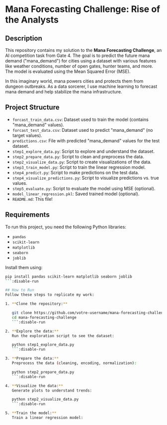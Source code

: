 
# Mana Forecasting Challenge: Rise of the Analysts

## Description
This repository contains my solution to the **Mana Forecasting Challenge**, an AI competition task from Gate 4. The goal is to predict the future mana demand ("mana_demand") for cities using a dataset with various features like weather conditions, number of open gates, hunter teams, and more. The model is evaluated using the Mean Squared Error (MSE).

In this imaginary world, mana powers cities and protects them from dungeon outbreaks. As a data sorcerer, I use machine learning to forecast mana demand and help stabilize the mana infrastructure.

## Project Structure
- `forcast_train_data.csv`: Dataset used to train the model (contains "mana_demand" values).
- `forcast_test_data.csv`: Dataset used to predict "mana_demand" (no target values).
- `predictions.csv`: File with predicted "mana_demand" values for the test dataset.
- `step1_explore_data.py`: Script to explore and understand the dataset.
- `step2_prepare_data.py`: Script to clean and preprocess the data.
- `step2_visualize_data.py`: Script to create visualizations of the data.
- `step3_train_model.py`: Script to train the linear regression model.
- `step4_predict.py`: Script to make predictions on the test data.
- `step4_visualize_predictions.py`: Script to visualize predictions vs. true values.
- `step5_evaluate.py`: Script to evaluate the model using MSE (optional).
- `model_linear_regression.pkl`: Saved trained model (optional).
- `README.md`: This file!

## Requirements
To run this project, you need the following Python libraries:
- `pandas`
- `scikit-learn`
- `matplotlib`
- `seaborn`
- `joblib`

Install them using:
```bash
pip install pandas scikit-learn matplotlib seaborn joblib
```:disable-run

## How to Run
Follow these steps to replicate my work:

1. **Clone the repository:**

   git clone https://github.com/votre-username/mana-forecasting-challenge.git
   cd mana-forecasting-challenge
   ```:disable-run

2. **Explore the data:**
   Run the exploration script to see the dataset:

   python step1_explore_data.py
   ```:disable-run

3. **Prepare the data:**
   Preprocess the data (cleaning, encoding, normalization):

   python step2_prepare_data.py
   ```:disable-run

4. **Visualize the data:**
   Generate plots to understand trends:

   python step2_visualize_data.py
   ```:disable-run

5. **Train the model:**
   Train a linear regression model:

